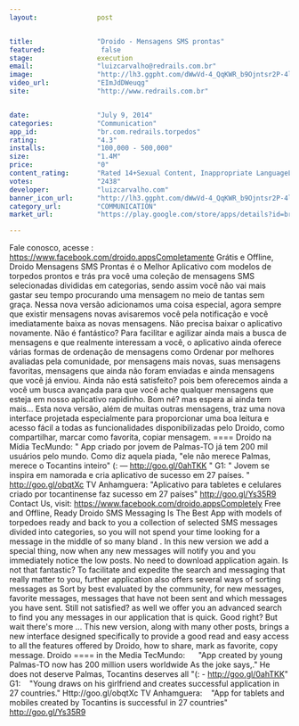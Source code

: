 ```yaml
---
layout:               post


title:                "Droido - Mensagens SMS prontas"
featured:              false
stage:                execution
email:                "luizcarvalho@redrails.com.br"
image:                "http://lh3.ggpht.com/dWwVd-4_QqKWR_b9Ojntsr2P-4lDRdynqZV0WukZhOIDAUvzuSCki6uA1CEMz_21VQ=w300"
video_url:            "EImJdDWeuqg"
site:                 "http://www.redrails.com.br"


date:                 "July 9, 2014"
categories:           "Communication"
app_id:               "br.com.redrails.torpedos"
rating:               "4.3"
installs:             "100,000 - 500,000"
size:                 "1.4M"
price:                "0"
content_rating:       "Rated 14+Sexual Content, Inappropriate LanguageLearn more"
votes:                "2438"
developer:            "luizcarvalho.com"
banner_icon_url:      "http://lh3.ggpht.com/dWwVd-4_QqKWR_b9Ojntsr2P-4lDRdynqZV0WukZhOIDAUvzuSCki6uA1CEMz_21VQ=w300"
category_url:         "COMMUNICATION"
market_url:           "https://play.google.com/store/apps/details?id=br.com.redrails.torpedos&hl=en"

---
```

Fale conosco, acesse : https://www.facebook.com/droido.appsCompletamente Grátis e Offline, Droido Mensagens SMS Prontas é o Melhor Aplicativo com modelos de torpedos prontos e trás pra você uma coleção de mensagens SMS selecionadas  divididas em categorias, sendo assim você não vai mais gastar seu tempo procurando uma mensagem no meio de tantas sem graça.
Nessa nova versão adicionamos uma coisa especial, agora sempre que existir mensagens novas avisaremos você pela notificação e você imediatamente baixa as novas mensagens. Não precisa baixar o aplicativo novamente. Não é fantástico?
Para facilitar e agilizar ainda mais a busca de mensagens e que realmente interessam a você, o aplicativo ainda oferece várias formas de ordenação de mensagens como Ordenar por melhores avaliadas pela comunidade, por mensagens mais novas, suas mensagens favoritas, mensagens que ainda não foram enviadas e ainda mensagens que você já enviou. 
Ainda não está satisfeito? pois bem oferecemos ainda a você um busca avançada para que você ache qualquer mensagens que esteja em nosso aplicativo rapidinho. Bom né? mas espera ai ainda tem mais...
Esta nova versão, além de muitas outras mensagens, traz uma nova interface projetada especialmente para proporcionar uma boa leitura e acesso fácil a todas as funcionalidades disponibilizadas pelo Droido, como compartilhar, marcar como favorita, copiar mensagem.
==== Droido na Mídia 
TecMundo:       " App criado por jovem de Palmas-TO já tem 200 mil usuários pelo mundo. Como diz aquela piada, "ele não merece Palmas, merece o Tocantins inteiro" (: — http://goo.gl/0ahTKK "
G1:    " Jovem se inspira em namorada e cria aplicativo de sucesso em 27 países. " http://goo.gl/obqtXc
TV Anhamguera:    "Aplicativo para tabletes e celulares criado por tocantinense faz sucesso em 27 países" http://goo.gl/Ys35R9
 Contact Us, visit: https://www.facebook.com/droido.appsCompletely Free and Offline, Ready Droido SMS Messaging Is The Best App with models of torpedoes ready and back to you a collection of selected SMS messages divided into categories, so you will not spend your time looking for a message in the middle of so many bland .
In this new version we add a special thing, now when any new messages will notify you and you immediately notice the low posts. No need to download application again. Is not that fantastic?
To facilitate and expedite the search and messaging that really matter to you, further application also offers several ways of sorting messages as Sort by best evaluated by the community, for new messages, favorite messages, messages that have not been sent and which messages you have sent.
Still not satisfied? as well we offer you an advanced search to find you any messages in our application that is quick. Good right? But wait there's more ...
This new version, along with many other posts, brings a new interface designed specifically to provide a good read and easy access to all the features offered by Droido, how to share, mark as favorite, copy message.
Droido ==== in the Media
TecMundo:      "App created by young Palmas-TO now has 200 million users worldwide As the joke says,." He does not deserve Palmas, Tocantins deserves all "(: - http://goo.gl/0ahTKK"
G1:    "Young draws on his girlfriend and creates successful application in 27 countries." Http://goo.gl/obqtXc
TV Anhamguera:    "App for tablets and mobiles created by Tocantins is successful in 27 countries" http://goo.gl/Ys35R9
 
